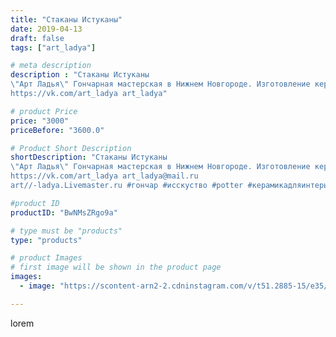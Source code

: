 ```yaml
---
title: "Стаканы Истуканы"
date: 2019-04-13
draft: false
tags: ["art_ladya"]

# meta description
description : "Стаканы Истуканы
\"Арт Ладья\" Гончарная мастерская в Нижнем Новгороде. Изготовление керамики и мастер//-классы по обучению. 
https://vk.com/art_ladya art_ladya"

# product Price
price: "3000"
priceBefore: "3600.0"

# Product Short Description
shortDescription: "Стаканы Истуканы
\"Арт Ладья\" Гончарная мастерская в Нижнем Новгороде. Изготовление керамики и мастер//-классы по обучению. 
https://vk.com/art_ladya art_ladya@mail.ru 
art//-ladya.Livemaster.ru #гончар #исскуство #potter #керамикадляинтерьера #керамикаручнаяработа #гончарнаямастерская #керамиканазаказ #handmade #посудаизглины #керамика #гончарнаяпосуда #истукан #эксклюзивнаякерамика #painter #dishes #decor #ceramicar #nntoday #claygoods #restaurant #earthenware #ceramic #design #островпасхи #magic #ezoteric #ceramicart #стаканистукан #clay #авторскаякерамика"

#product ID
productID: "BwNMsZRgo9a"

# type must be "products"
type: "products"

# product Images
# first image will be shown in the product page
images:
  - image: "https://scontent-arn2-2.cdninstagram.com/v/t51.2885-15/e35/54800495_324278221498421_245750187784249839_n.jpg?tp=1&_nc_ht=scontent-arn2-2.cdninstagram.com&_nc_cat=105&_nc_ohc=kGPpvHBzwdgAX9rBSRy&ccb=7-4&oh=b280bc000ae30e1167ddc30bf5b7ca09&oe=60856B65&_nc_sid=86f79a&ig_cache_key=MjAyMTMyNzYzNTExMTY0NTAxOA%3D%3D.2-ccb7-4"

---
```

lorem

